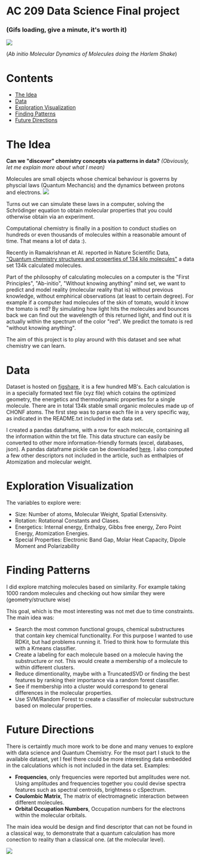 AC 209 Data Science Final project 
===================
### (Gifs loading, give a minute, it's worth it)

<img src="http://i.imgur.com/pgXt52x.gif">

(*Ab initio Molecular Dynamics of Molecules doing the Harlem Shake*)

# Contents
- [The Idea](#the-idea) 
- [Data](#data) 
- [Exploration Visualization](#exploration-visualization) 
- [Finding Patterns](#finding-patterns) 
- [Future Directions](#future-directions) 


# The Idea
**Can we "discover" chemistry concepts via patterns in data?** 
*(Obviously, let me explain more about what I mean)*

Molecules are small objects whose chemical behaviour is governs by physcial laws (Quantum Mechancis) and the dynamics between protons and electrons.
<img src="http://fat.gfycat.com/GeneralWarmheartedGopher.gif">

Turns out we can simulate these laws in a computer, solving the Schrödinger equation to obtain molecular properties that you could otherwise obtain via an experiment.

Computational chemistry is finally in a position to conduct studies on hundreds or even thousands of molecules within a reasonable amount of time. That means a lot of data :).

Recently in Ramakrishnan et Al. reported in Nature Scientific Data, ["Quantum chemistry structures and properties of 134 kilo molecules"](http://www.nature.com/articles/sdata201422) a data set 134k calculated molecules. 

Part of the philosophy of calculating molecules on a computer is the "First Principles", "Ab-initio", "Without knowing anything" mind set, we want to predict and model reality (molecular reality that is) without previous knowledge, without emphirical observations (at least to certain degree). 
For example if a computer had molecules of the skin of tomato, would it know the tomato is red? By simulating how light hits the molecules and bounces back we can find out the wavelength of this returned light, and find out it is actually within the spectrum of the color "red". We predict the tomato is red "without knowing anything".

The aim of this project is to play around with this dataset and see what chemistry we can learn.

# Data

Dataset is hosted on [figshare](http://dx.doi.org/10.6084/m9.figshare.978904), it is a few hundred MB's.
Each calculation is in a specially formated text file (xyz file) which cotains the optimized geometry, the energetics and thermodynamic properties for a single molecule. There are in total 134k stable small organic molecules made up of CHONF atoms.
The first step was to parse each file in a very specific way, as indicated in the README.txt included in the data set.

I created a pandas dataframe, with a row for each molecule, containing all the information within the txt file. This data structure can easily be converted to other more information-friendly formats (excel, databases, json). 
A pandas dataframe pickle can be downloaded [here](https://www.dropbox.com/sh/6iysi4w0xmmevlt/AABrTLUFZJvrJPDeDCzuhxJYa?dl=0).
I also computed a few other descriptors not included in the article, such as enthalpies of Atomization and molecular weight.


# Exploration Visualization
The variables to explore were:
* Size: Number of atoms, Molecular Weight, Spatial Extensivity.
* Rotation: Rotational Constants and Clases.
* Energetics: Internal energy, Enthalpy, Gibbs free energy, Zero Point Energy, Atomization Energies.
* Special Properties: Electronic Band Gap, Molar Heat Capacity, Dipole Moment and Polarizability

# Finding Patterns
I did explore matching molecules based on similarity. 
For example taking 1000 random molecules and checking out how similar they were (geometry/structure wise)



This goal, which is the most interesting was not met due to time constraints.
The main idea was:
* Search the most common functional groups, chemical substructures that contain key chemical functionality. For this purpose I wanted to use RDKit, but had problems running it. Tried to think how to formulate this with a Kmeans classifier.
* Create a labeling for each molecule based on a molecule having the substructure or not. This would create a membership of a molecule to within different clusters.
* Reduce dimentionality, maybe with a TruncatedSVD or finding the best features by ranking their importance via a random forest classifier.
* See if membership into a cluster would correspond to general differences in the molecular properties.
* Use SVM/Random Forest to create a classifier of molecular substructure based on molecular properties.


# Future Directions
There is certaintly much more work to be done and many venues to explore with data science and Quantum Chemistry.
For the msot part I stuck to the available dataset, yet I feel there could be more interesting data embedded in the calculations which is not included in the data set.
Examples:
* **Frequencies**, only frequencies were reported but amplitudes were not. Using amplitudes and frequencies together you could devise spectra features such as spectral centroids, brightness o cSpectrum.
* **Coulombic Matrix**, The matrix of electromagnetic interaction between different
molecules.
* **Orbital Occupation Numbers**, Occupation numbers for the electrons within the molecular orbitals.

The main idea would be design and find descriptor that can not be found in a classical way, to demonstrate that a quantum calculation has more conection to reality than a classical one. (at the molecular level).

<img src="http://giant.gfycat.com/FairWaryBactrian.gif">
